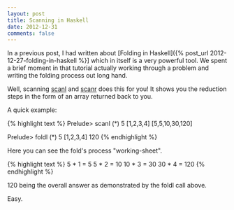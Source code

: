 ```yaml
---
layout: post
title: Scanning in Haskell
date: 2012-12-31
comments: false
---
```


In a previous post, I had written about [Folding in Haskell]({% post_url 2012-12-27-folding-in-haskell %}] which in itself is a very powerful tool. We spent a brief moment in that tutorial actually working through a problem and writing the folding process out long hand.

Well, scanning [scanl](http://hackage.haskell.org/packages/archive/base/latest/doc/html/Prelude.html#v:scanl) and [scanr](http://hackage.haskell.org/packages/archive/base/latest/doc/html/Prelude.html#v:scanr) does this for you! It shows you the reduction steps in the form of an array returned back to you.

A quick example:

{% highlight text %}
Prelude> scanl (*) 5 [1,2,3,4]
[5,5,10,30,120]

Prelude> foldl (*) 5 [1,2,3,4]
120
{% endhighlight %}

Here you can see the fold's process "working-sheet".

{% highlight text %}
5  * 1 = 5
5  * 2 = 10
10 * 3 = 30
30 * 4 = 120
{% endhighlight %}

120 being the overall answer as demonstrated by the foldl call above.

Easy.